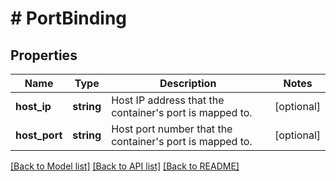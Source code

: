 # # PortBinding

## Properties

Name | Type | Description | Notes
------------ | ------------- | ------------- | -------------
**host_ip** | **string** | Host IP address that the container&#39;s port is mapped to. | [optional] 
**host_port** | **string** | Host port number that the container&#39;s port is mapped to. | [optional] 

[[Back to Model list]](../../README.md#documentation-for-models) [[Back to API list]](../../README.md#documentation-for-api-endpoints) [[Back to README]](../../README.md)


